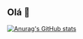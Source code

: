 ## Olá 👋

[![Anurag's GitHub stats](https://github-readme-stats.vercel.app/api?username=monitzz&show_icons=true&theme=cobalt)](https://github.com/anuraghazra/github-readme-stats)
<!--
**monitzz/monitzz** is a ✨ _special_ ✨ repository because its `README.md` (this file) appears on your GitHub profile.

Here are some ideas to get you started:

- 🔭 I’m currently working on ...
- 🌱 I’m currently learning ...
- 👯 I’m looking to collaborate on ...
- 🤔 I’m looking for help with ...
- 💬 Ask me about ...
- 📫 How to reach me: ...
- 😄 Pronouns: ...
- ⚡ Fun fact: ...
-->
